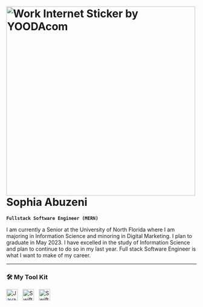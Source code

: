 # <img src= "https://media1.giphy.com/media/KJmbSTSyIzetubNgJ5/giphy.gif?cid=ecf05e47q08rawgnv1pv9z3ml06kodrbtuh5p8ylzfjdakak&rid=giphy.gif&ct=s" alt= "Work Internet Sticker by YOODAcom" style= "width: 500px; height: 500px; left: 0px; top: 0px;"> Sophia Abuzeni 



**`Fullstack Software Engineer (MERN)`**

I am currently a Senior at the University of North Florida where I am majoring in Information Science and minoring in Digital Marketing. I plan to graduate in May 2023. I have excelled in the study of Information Science and plan to continue to do so in my last year. Full stack Software Engineer is what I want to make of my career.

---

### 🛠 My Tool Kit

<img align="left" alt="Java" width="30px" style="padding-right:10px;" src="https://cdn.jsdelivr.net/gh/devicons/devicon/icons/java/java-original.svg"/>

<img align="left" alt="Swift" width="30px" style="padding-right:10px;" src="https://upload.wikimedia.org/wikipedia/commons/1/18/ISO_C%2B%2B_Logo.svg"/>
<img align="left" alt="Swift" width="30px" style="padding-right:10px;" src="https://camo.githubusercontent.com/6c8e86dfc77346d4388b8e064db73017a210f18e2cd18e74779ea34f2d630f4a/68747470733a2f2f63646e2e6a7364656c6976722e6e65742f67682f64657669636f6e732f64657669636f6e2f69636f6e732f6769746875622f6769746875622d6f726967696e616c2e737667"/>
<br />


 
